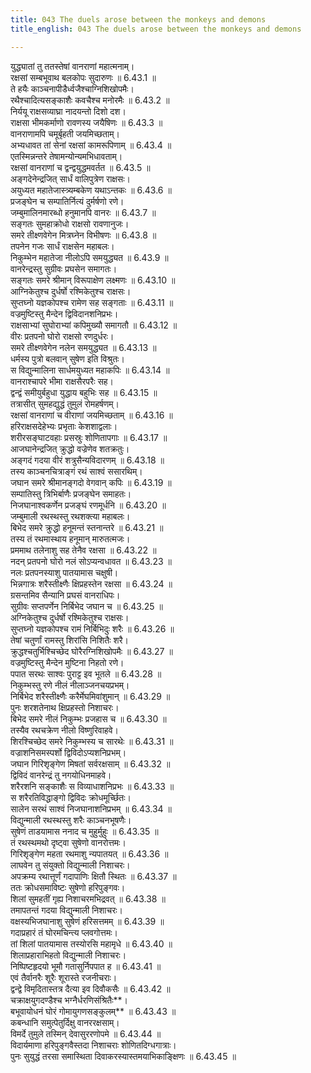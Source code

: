 ```yaml
---
title: 043 The duels arose between the monkeys and demons
title_english: 043 The duels arose between the monkeys and demons

---
```

<div class="audioEmbed"  caption="श्रीराम-हरिसीताराममूर्ति-घनपाठिभ्यां वचनम्" src="https://archive.org/download/Ramayana-recitation-Sriram-harisItArAmamUrti-Ghanapaati-v2/Kanda_6/Kanda_6_YK-043-The_duels_arose_between_the_monkeys_and_demons_0.mp3"></div>

युद्ध्यातां तु ततस्तेषां वानराणां महात्मनाम्।  
रक्षसां सम्बभूवाथ बलकोपः सुदारुणः ॥ 6.43.1 ॥   
ते हयैः काञ्चनापीडैर्ध्वजैश्चाग्निशिखोपमैः।  
रथैश्चादित्यसङ्काशैः कवचैश्च मनोरमैः ॥ 6.43.2 ॥   
निर्ययू राक्षसव्याघ्रा नादयन्तो दिशो दश।  
राक्षसा भीमकर्माणो रावणस्य जयैषिणः ॥ 6.43.3 ॥   
वानराणामपि चमूर्बृहती जयमिच्छताम्।  
अभ्यधावत तां सेनां रक्षसां कामरूपिणाम् ॥ 6.43.4 ॥   
एतस्मिन्नन्तरे तेषामन्योन्यमभिधावताम्।  
रक्षसां वानराणां च द्वन्द्वयुद्धमवर्तत ॥ 6.43.5 ॥   
अङ्गदेनेन्द्रजित् सार्धं वालिपुत्रेण राक्षसः।  
अयुध्यत महातेजास्त्र्यम्बकेण यथाऽन्तकः ॥ 6.43.6 ॥   
प्रजङ्घेन च सम्पातिर्नित्यं दुर्मर्षणो रणे।  
जम्बुमालिनमारब्धो हनुमानपि वानरः ॥ 6.43.7 ॥   
सङ्गतः सुमहाक्रोधो राक्षसो रावणानुजः।  
समरे तीक्ष्णवेगेन मित्रघ्नेन विभीषणः ॥ 6.43.8 ॥   
तपनेन गजः सार्धं राक्षसेन महाबलः।  
निकुम्भेन महातेजा नीलोऽपि समयुद्ध्यत ॥ 6.43.9 ॥   
वानरेन्द्रस्तु सुग्रीवः प्रघसेन समागतः।  
सङ्गतः समरे श्रीमान् विरूपाक्षेण लक्ष्मणः ॥ 6.43.10 ॥   
आग्निकेतुश्च दुर्धर्षो रश्मिकेतुश्च राक्षसः।  
सुप्तघ्नो यज्ञकोपश्च रामेण सह सङ्गताः ॥ 6.43.11 ॥   
वज्रमुष्टिस्तु मैन्देन द्विविदानशनिप्रभः।  
राक्षसाभ्यां सुघोराभ्यां कपिमुख्यौ समागतौ ॥ 6.43.12 ॥   
वीरः प्रतपनो घोरो राक्षसो रणदुर्धरः।  
समरे तीक्ष्णवेगेन नलेन समयुद्ध्यत ॥ 6.43.13 ॥   
धर्मस्य पुत्रो बलवान् सुषेण इति विश्रुतः।  
स विद्युन्मालिना सार्धमयुध्यत महाकपिः ॥ 6.43.14 ॥   
वानराश्चापरे भीमा राक्षसैरपरैः सह।  
द्वन्द्वं समीयुर्बहुधा युद्धाय बहुभिः सह ॥ 6.43.15 ॥   
तत्रासीत् सुमहद्युद्धं तुमुलं रोमहर्षणम्।  
रक्षसां वानराणां च वीराणां जयमिच्छताम् ॥ 6.43.16 ॥   
हरिराक्षसदेहेभ्यः प्रभृताः केशशाद्वलाः।  
शरीरसङ्घाटवहाः प्रसस्रुः शोणितापगाः ॥ 6.43.17 ॥   
आजघानेन्द्रजित् क्रुद्धो वज्रेणेव शतक्रतुः।  
अङ्गदं गदया वीरं शत्रुसैन्यविदारणम् ॥ 6.43.18 ॥   
तस्य काञ्चनचित्राङ्गं रथं साश्वं ससारथिम्।  
जघान समरे श्रीमानङ्गदो वेगवान् कपिः ॥ 6.43.19 ॥   
सम्पातिस्तु त्रिभिर्बाणैः प्रजङ्घेन समाहतः।  
निजघानाश्वकर्णेन प्रजङ्घं रणमूर्धनि ॥ 6.43.20 ॥   
जम्बुमाली रथस्थस्तु रथशक्त्या महाबलः।  
बिभेद समरे क्रुद्धो हनूमन्तं स्तनान्तरे ॥ 6.43.21 ॥   
तस्य तं रथमास्थाय हनूमान् मारुतत्मजः।  
प्रममाथ तलेनाशु सह तेनैव रक्षसा ॥ 6.43.22 ॥   
नदन् प्रतपनो घोरो नलं सोऽप्यन्वधावत ॥ 6.43.23 ॥   
नलः प्रतपनस्याशु पातयामास चक्षुषी।  
भिन्नगात्रः शरैस्तीक्ष्णैः क्षिप्रहस्तेन रक्षसा ॥ 6.43.24 ॥   
ग्रसन्तमिव सैन्यानि प्रघसं वानराधिपः।  
सुग्रीवः सप्तपर्णेन निर्बिभेद जघान च ॥ 6.43.25 ॥   
अग्निकेतुश्च दुर्धर्षो रश्मिकेतुश्च राक्षसः।  
सुप्तघ्नो यज्ञकोपश्च रामं निर्बिभिदुः शरैः ॥ 6.43.26 ॥   
तेषां चतुर्णां रामस्तु शिरांसि निशितैः शरै।  
क्रुद्धश्चतुर्भिश्चिच्छेद घोरैरग्निशिखोपमैः ॥ 6.43.27 ॥   
वज्रमुष्टिस्तु मैन्देन मुष्टिना निहतो रणे।  
पपात सरथः साश्वः पुराट्ट इव भूतले ॥ 6.43.28 ॥   
निकुम्भस्तु रणे नीलं नीलाञ्जनचयप्रभम्।  
निर्बिभेद शरैस्तीक्ष्णैः करैर्मेघमिवांशुमान् ॥ 6.43.29 ॥   
पुनः शरशतेनाथ क्षिप्रहस्तो निशाचरः।  
बिभेद समरे नीलं निकुम्भः प्रजहास च ॥ 6.43.30 ॥   
तस्यैव रथचक्रेण नीलो विष्णुरिवाहवे।  
शिरश्चिच्छेद समरे निकुम्भस्य च सारथेः ॥ 6.43.31 ॥   
वज्राशनिसमस्पर्शो द्विविदोऽप्यशनिप्रभम्।  
जघान गिरिशृङ्गेण मिषतां सर्वरक्षसाम् ॥ 6.43.32 ॥   
द्विविदं वानरेन्द्रं तु नगयोधिनमाहवे।  
शरैरशनि सङ्काशैः स विव्याधाशनिप्रभः ॥ 6.43.33 ॥   
स शरैरतिविद्धाङ्गो द्विविदः क्रोधमूर्च्छितः।  
सालेन सरथं साश्वं निजघानाशनिप्रभम् ॥ 6.43.34 ॥   
विद्युन्माली रथस्थस्तु शरैः काञ्चनभूषणैः।  
सुषेणं ताडयामास ननाद च मुहुर्मुहुः ॥ 6.43.35 ॥   
तं रथस्थमथो दृष्ट्वा सुषेणो वानरोत्तमः।  
गिरिशृङ्गेण महता रथमाशु न्यपातयत् ॥ 6.43.36 ॥   
लाघवेन तु संयुक्तो विद्युन्माली निशाचरः।  
अपक्रम्य रथात्तूर्णं गदापाणिः क्षितौ स्थितः ॥ 6.43.37 ॥   
ततः क्रोधसमाविष्टः सुषेणो हरिपुङ्गवः।  
शिलां सुमहतीं गृह्य निशाचरमभिद्रवत् ॥ 6.43.38 ॥   
तमापतन्तं गदया विद्युन्माली निशाचरः।  
वक्षस्यभिजघानाशु सुषेणं हरिसत्तमम् ॥ 6.43.39 ॥   
गदाप्रहारं तं घोरमचिन्त्य प्लवगोत्तमः।  
तां शिलां पातयामास तस्योरसि महामृधे ॥ 6.43.40 ॥   
शिलाप्रहाराभिहतो विद्युन्माली निशाचरः।  
निष्पिष्टहृदयो भूमौ गतासुर्निपपात ह ॥ 6.43.41 ॥   
एवं तैर्वानरैः शूरैः शूरास्ते रजनीचराः।  
द्वन्द्वे विमृदितास्तत्र दैत्या इव दिवौकसैः ॥ 6.43.42 ॥   
चक्राक्षयुगदण्डैश्च भग्नैर्धरणिसंश्रितैः**।  
बभूवायोधनं घोरं गोमायुगणसङ्कुलम्** ॥ 6.43.43 ॥   
कबन्धानि समुत्पेतुर्दिक्षु वानररक्षसाम्।  
विमर्दे तुमुले तस्मिन् देवासुररणोपमे ॥ 6.43.44 ॥   
विदार्यमाणा हरिपुङ्गवैस्तदा निशाचराः शोणितदिग्धगात्राः।  
पुनः सुयुद्धं तरसा समास्थिता दिवाकरस्यास्तमयाभिकाङ्क्षिणः ॥ 6.43.45 ॥   